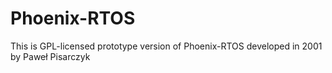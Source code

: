 # Phoenix-RTOS
This is GPL-licensed prototype version of Phoenix-RTOS developed in 2001 by Paweł Pisarczyk
